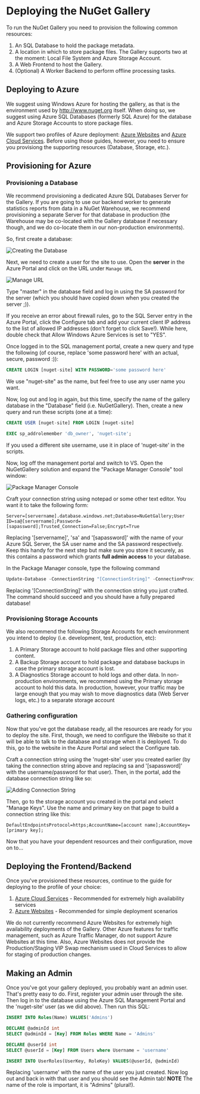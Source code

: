 # Deploying the NuGet Gallery

To run the NuGet Gallery you need to provision the following common resources:

1. An SQL Database to hold the package metadata.
2. A location in which to store package files. The Gallery supports two at the moment: Local File System and Azure Storage Account.
3. A Web Frontend to host the Gallery.
4. (Optional) A Worker Backend to perform offline processing tasks.

## Deploying to Azure

We suggest using Windows Azure for hosting the gallery, as that is the environment used by http://www.nuget.org itself. When doing so, we suggest using Azure SQL Databases (formerly SQL Azure) for the database and Azure Storage Accounts to store package files.

We support two profiles of Azure deployment: [Azure Websites](Websites) and [Azure Cloud Services](CloudServices). Before using those guides, however, you need to ensure you provisiong the supporting resources (Database, Storage, etc.).

## Provisioning for Azure

### Provisioning a Database

We recommend provisioning a dedicated Azure SQL Databases Server for the Gallery. If you are going to use our backend worker to generate statistics reports from data in a NuGet Warehouse, we recommend provisioning a separate Server for that database in production (the Warehouse may be co-located with the Gallery database if necessary though, and we do co-locate them in our non-production environments).

So, first create a database:

![Creating the Database](images/01-CreateDB.png)

Next, we need to create a user for the site to use. Open the **server** in the Azure Portal and click on the URL under `Manage URL`

![Manage URL](images/02-ManageUrl.png)

Type "master" in the database field and log in using the SA password for the server (which you should have copied down when you created the server ;)).

If you receive an error about firewall rules, go to the SQL Server entry in the Azure Portal, click the Configure tab and add your current client IP address to the list of allowed IP addresses (don't forget to click Save!). While here, double check that Allow Windows Azure Services is set to "YES".

Once logged in to the SQL management portal, create a new query and type the following (of course, replace 'some password here' with an actual, secure, password :)):

```SQL
CREATE LOGIN [nuget-site] WITH PASSWORD='some password here'
```

We use "nuget-site" as the name, but feel free to use any user name you want.

Now, log out and log in again, but this time, specify the name of the gallery database in the "Database" field (i.e. NuGetGallery). Then, create a new query and run these scripts (one at a time):

```SQL
CREATE USER [nuget-site] FROM LOGIN [nuget-site]
```

```SQL
EXEC sp_addrolemember 'db_owner', 'nuget-site';
```

If you used a different site username, use it in place of 'nuget-site' in the scripts.

Now, log off the management portal and switch to VS. Open the NuGetGallery solution and expand the "Package Manager Console" tool window:

![Package Manager Console](images/03-PackageManagerConsole.png)

Craft your connection string using notepad or some other text editor. You want it to take the following form:

```
Server=[servername].database.windows.net;Database=NuGetGallery;User ID=sa@[servername];Password=[sapassword];Trusted_Connection=False;Encrypt=True
```

Replacing '[servername]', 'sa' and '[sapassword]' with the name of your Azure SQL Server, the SA user name and the SA password respectively. Keep this handy for the next step but make sure you store it securely, as this contains a password which grants **full admin access** to your database.

In the Package Manager console, type the following command

```PowerShell
Update-Database -ConnectionString "[ConnectionString]" -ConnectionProviderName System.Data.SqlClient
```

Replacing '[ConnectionString]' with the connection string you just crafted. The command should succeed and you should have a fully prepared database!

### Provisioning Storage Accounts
We also recommend the following Storage Accounts for each environment you intend to deploy (i.e. development, test, production, etc):

1. A Primary Storage account to hold package files and other supporting content.
2. A Backup Storage account to hold package and database backups in case the primary storage account is lost.
3. A Diagnostics Storage account to hold logs and other data. In non-production environments, we recommend using the Primary storage account to hold this data. In production, however, your traffic may be large enough that you may wish to move diagnostics data (Web Server logs, etc.) to a separate storage account

### Gathering configuration
Now that you've got the database ready, all the resources are ready for you to deploy the site. First, though, we need to configure the Website so that it will be able to talk to the database and storage when it is deployed. To do this, go to the website in the Azure Portal and select the Configure tab. 

Craft a connection string using the 'nuget-site' user you created earlier (by taking the connection string above and replacing sa and '[sapassword]' with the username/password for that user). Then, in the portal, add the database connection string like so:

![Adding Connection String](images/04-ConnectionString.png)

Then, go to the storage account you created in the portal and select "Manage Keys". Use the name and primary key on that page to build a connection string like this:

```
DefaultEndpointsProtocol=https;AccountName=[account name];AccountKey=[primary key];
```

Now that you have your dependent resources and their configuration, move on to...

## Deploying the Frontend/Backend
Once you've provisioned these resources, continue to the guide for deploying to the profile of your choice:

1. [Azure Cloud Services](CloudServices/README.md) - Recommended for extremely high availability services
2. [Azure Websites](Websites/README.md) - Recommended for simple deployment scenarios

We do not currently recommend Azure Websites for extremely high availability deployments of the Gallery. Other Azure features for traffic management, such as Azure Traffic Manager, do not support Azure Websites at this time. Also, Azure Websites does not provide the Production/Staging VIP Swap mechanism used in Cloud Services to allow for staging of production changes.

## Making an Admin
Once you've got your gallery deployed, you probably want an admin user. That's pretty easy to do. First, register your admin user through the site. Then log in to the database using the Azure SQL Management Portal and the 'nuget-site' user (as we did above). Then run this SQL:

```SQL
INSERT INTO Roles(Name) VALUES('Admins')

DECLARE @adminId int
SELECT @adminId = [Key] FROM Roles WHERE Name = 'Admins'

DECLARE @userId int
SELECT @userId = [Key] FROM Users where Username = 'username'

INSERT INTO UserRoles(UserKey, RoleKey) VALUES(@userId, @adminId)
```

Replacing 'username' with the name of the user you just created. Now log out and back in with that user and you should see the Admin tab! **NOTE** The name of the role is important, it is "Admins" (plural!).